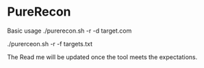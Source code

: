# PureRecon
Basic usage 
./purerecon.sh -r -d target.com

./purerceon.sh -r -f targets.txt

The Read me will be updated once the tool meets the expectations. 
